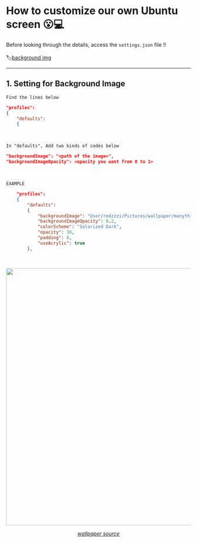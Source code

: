 # How to customize our own Ubuntu screen 😮💻
Before looking through the details, access the ```settings.json``` file !!<br><br>
🏷️[background img](#1-setting-for-background-image)

---

## 1. Setting for Background Image
<code>Find the lines below</code>

```json
"profiles": 
{
    "defaults": 
    {
```
<br>

<code>In "defaults", Add two kinds of codes below</code>
```json
"backgroundImage": "<path of the image>",
"backgroundImageOpacity": <opacity you want from 0 to 1>
```
<br>

```EXAMPLE```
```json
    "profiles": 
    {
        "defaults": 
        {
            "backgroundImage": "User/redzzzi/Pictures/wallpaper/manythings.jpg",
            "backgroundImageOpacity": 0.2,
            "colorScheme": "Solarized Dark",
            "opacity": 30,
            "padding": 8,
            "useAcrylic": true
        },
```

<br>

<p align="center"><img src="https://github.com/redzzzi/THEME/assets/127263392/265d4f32-29d2-4252-bba7-7d7ac901c0ea" width="700px"></p>

<p align="center">
    <a href="https://www.wallpaperflare.com/pattern-design-dark-texture-graphics-icon-neon-icons-wallpaper-gigt"><i>wallpaper source</i></a>
</p>
